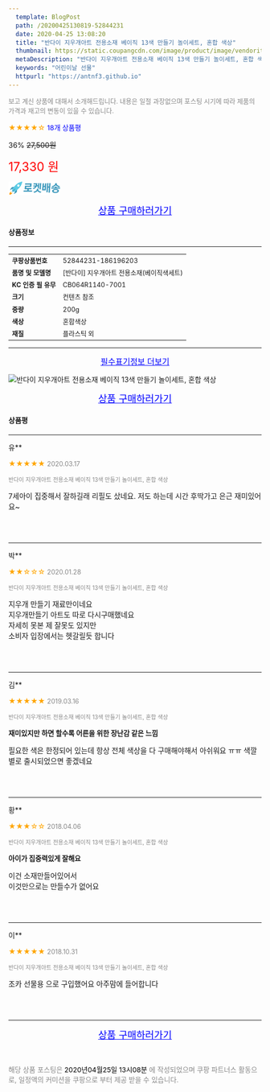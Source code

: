 ```yaml
---
  template: BlogPost
  path: /20200425130819-52844231
  date: 2020-04-25 13:08:20
  title: "반다이 지우개아트 전용소재 베이직 13색 만들기 놀이세트, 혼합 색상"
  thumbnail: https://static.coupangcdn.com/image/product/image/vendoritem/2019/01/03/3443387456/5bc2a90f-f898-487d-a307-45f835887749.jpg
  metaDescription: "반다이 지우개아트 전용소재 베이직 13색 만들기 놀이세트, 혼합 색상,어린이날 선물"
  keywords: "어린이날 선물"
  httpurl: "https://antnf3.github.io"
---
```

  
<span style="color: #888;font-size:0.8rem">보고 계신 상품에 대해서 소개해드립니다.
내용은 일절 과장없으며 포스팅 시기에 따라 제품의 가격과 재고의 변동이 있을 수 있습니다.</span>
  
<span style="color: orange;">★★★★☆</span> <span style="color: blue;font-size: 0.85rem;">18개 상품평</span>

<span style="font-size: 0.9rem">36%</span> <span style="font-size: 0.9rem">~~27,500원~~</span>

<span style="color: red;font-size: 1.5rem;">17,330 원</span>

![로켓배송](/assets/rocket_logo.png)

<p align="center"><a href="http://me2.do/FSKzjtBj" style="font-size: 1.2rem; color: blue;">상품 구매하러가기</a></p>

#### 상품정보

---

|                  |                       |
| ---------------- | --------------------- |
| **<span style="font-size:0.8rem;">쿠팡상품번호</span>** | <span style="font-size:0.8rem;">52844231-186196203</span> |
| **<span style="font-size:0.8rem;">품명 및 모델명</span>**    | <span style="font-size:0.8rem;">[반다이] 지우개아트 전용소재(베이직색세트)</span>        |
| **<span style="font-size:0.8rem;">KC 인증 필 유무</span>**    | <span style="font-size:0.8rem;">CB064R1140-7001</span>        |
| **<span style="font-size:0.8rem;">크기</span>**    | <span style="font-size:0.8rem;">컨텐츠 참조</span>        |
| **<span style="font-size:0.8rem;">중량</span>**    | <span style="font-size:0.8rem;">200g</span>        |
| **<span style="font-size:0.8rem;">색상</span>**    | <span style="font-size:0.8rem;">혼합색상</span>        |
| **<span style="font-size:0.8rem;">재질</span>**    | <span style="font-size:0.8rem;">플라스틱 외</span>        |








---

<p align="center"><a href="http://me2.do/FSKzjtBj" style="font-size: 1rem; color: blue;">필수표기정보 더보기</a></p>

![반다이 지우개아트 전용소재 베이직 13색 만들기 놀이세트, 혼합 색상](http://thumbnail7.coupangcdn.com/thumbnails/remote/q89/image/retail/images/2017/12/12/14/7/8838c200-1705-4a3b-bf5a-ecf8682d82fa.jpg)

<p align="center"><a href="http://me2.do/FSKzjtBj" style="font-size: 1.2rem; color: blue;">상품 구매하러가기</a></p>

#### 상품평
  
---
  
유**
    
<span style="color: orange;">★★★★★</span> <span style="font-size:0.8rem;color: #888;">2020.03.17</span>
    
<span style="color: #888;font-size:0.7rem">반다이 지우개아트 전용소재 베이직 13색 만들기 놀이세트, 혼합 색상</span>
    

    
<span style="font-size: 0.9rem;">7세아이 집중해서 잘하길래 리필도 샀네요. 저도 하는데 시간 후딱가고 은근 재미있어요~</span>
    
<br>
<br>

---
  
박**
    
<span style="color: orange;">★★☆☆☆</span> <span style="font-size:0.8rem;color: #888;">2020.01.28</span>
    
<span style="color: #888;font-size:0.7rem">반다이 지우개아트 전용소재 베이직 13색 만들기 놀이세트, 혼합 색상</span>
    

    
<span style="font-size: 0.9rem;">지우개 만들기 재료만이네요<br/>지우개만들기 아트도 따로 다시구매했네요<br/>자세히 못본 제 잘못도 있지만<br/>소비자 입장에서는 헷갈릴듯 합니다</span>
    
<br>
<br>

---
  
김**
    
<span style="color: orange;">★★★★★</span> <span style="font-size:0.8rem;color: #888;">2019.03.16</span>
    
<span style="color: #888;font-size:0.7rem">반다이 지우개아트 전용소재 베이직 13색 만들기 놀이세트, 혼합 색상</span>
    
<span style="font-size:0.85rem">**재미있지만 하면 할수록 어른을 위한 장난감 같은 느낌**</span>
    
<span style="font-size: 0.9rem;">필요한 색은 한정되어 있는데 항상 전체 색상을 다 구매해야해서 아쉬워요 ㅠㅠ 색깔별로 출시되었으면 좋겠네요</span>
    
<br>
<br>

---
  
황**
    
<span style="color: orange;">★★★☆☆</span> <span style="font-size:0.8rem;color: #888;">2018.04.06</span>
    
<span style="color: #888;font-size:0.7rem">반다이 지우개아트 전용소재 베이직 13색 만들기 놀이세트, 혼합 색상</span>
    
<span style="font-size:0.85rem">**아이가 집중력있게 잘해요**</span>
    
<span style="font-size: 0.9rem;">이건 소재만들어있어서<br/>이것만으로는 만들수가 없어요</span>
    
<br>
<br>

---
  
이**
    
<span style="color: orange;">★★★★★</span> <span style="font-size:0.8rem;color: #888;">2018.10.31</span>
    
<span style="color: #888;font-size:0.7rem">반다이 지우개아트 전용소재 베이직 13색 만들기 놀이세트, 혼합 색상</span>
    

    
<span style="font-size: 0.9rem;">조카 선물용 으로 구입했어요 아주맘에  들어합니다</span>
    
<br>
<br>


  
---
  
<p align="center"><a href="http://me2.do/FSKzjtBj" style="font-size: 1.2rem; color: blue;">상품 구매하러가기</a></p>
  
<br>
  
<span style="font-size: 0.85rem; color: #888;">해당 상품 포스팅은 <span style="color: #000;"> 2020년04월25일 13시08분 </span> 에 작성되었으며 쿠팡 파트너스 활동으로, 일정액의 커미션을 쿠팡으로 부터 제공 받을 수 있습니다.</span>